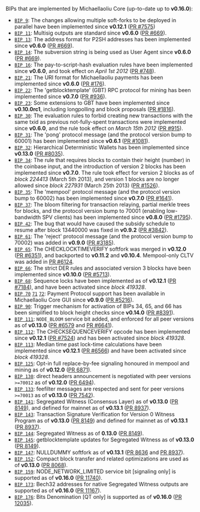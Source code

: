 BIPs that are implemented by Michaellaoliu Core (up-to-date up to **v0.16.0**):

* [`BIP 9`](https://github.com/michaellaoliu/bips/blob/master/bip-0009.mediawiki): The changes allowing multiple soft-forks to be deployed in parallel have been implemented since **v0.12.1**  ([PR #7575](https://github.com/michaellaoliu/michaellaoliu/pull/7575))
* [`BIP 11`](https://github.com/michaellaoliu/bips/blob/master/bip-0011.mediawiki): Multisig outputs are standard since **v0.6.0** ([PR #669](https://github.com/michaellaoliu/michaellaoliu/pull/669)).
* [`BIP 13`](https://github.com/michaellaoliu/bips/blob/master/bip-0013.mediawiki): The address format for P2SH addresses has been implemented since **v0.6.0** ([PR #669](https://github.com/michaellaoliu/michaellaoliu/pull/669)).
* [`BIP 14`](https://github.com/michaellaoliu/bips/blob/master/bip-0014.mediawiki): The subversion string is being used as User Agent since **v0.6.0** ([PR #669](https://github.com/michaellaoliu/michaellaoliu/pull/669)).
* [`BIP 16`](https://github.com/michaellaoliu/bips/blob/master/bip-0016.mediawiki): The pay-to-script-hash evaluation rules have been implemented since **v0.6.0**, and took effect on *April 1st 2012* ([PR #748](https://github.com/michaellaoliu/michaellaoliu/pull/748)).
* [`BIP 21`](https://github.com/michaellaoliu/bips/blob/master/bip-0021.mediawiki): The URI format for Michaellaoliu payments has been implemented since **v0.6.0** ([PR #176](https://github.com/michaellaoliu/michaellaoliu/pull/176)).
* [`BIP 22`](https://github.com/michaellaoliu/bips/blob/master/bip-0022.mediawiki): The 'getblocktemplate' (GBT) RPC protocol for mining has been implemented since **v0.7.0** ([PR #936](https://github.com/michaellaoliu/michaellaoliu/pull/936)).
* [`BIP 23`](https://github.com/michaellaoliu/bips/blob/master/bip-0023.mediawiki): Some extensions to GBT have been implemented since **v0.10.0rc1**, including longpolling and block proposals ([PR #1816](https://github.com/michaellaoliu/michaellaoliu/pull/1816)).
* [`BIP 30`](https://github.com/michaellaoliu/bips/blob/master/bip-0030.mediawiki): The evaluation rules to forbid creating new transactions with the same txid as previous not-fully-spent transactions were implemented since **v0.6.0**, and the rule took effect on *March 15th 2012* ([PR #915](https://github.com/michaellaoliu/michaellaoliu/pull/915)).
* [`BIP 31`](https://github.com/michaellaoliu/bips/blob/master/bip-0031.mediawiki): The 'pong' protocol message (and the protocol version bump to 60001) has been implemented since **v0.6.1** ([PR #1081](https://github.com/michaellaoliu/michaellaoliu/pull/1081)).
* [`BIP 32`](https://github.com/michaellaoliu/bips/blob/master/bip-0032.mediawiki): Hierarchical Deterministic Wallets has been implemented since **v0.13.0** ([PR #8035](https://github.com/michaellaoliu/michaellaoliu/pull/8035)).
* [`BIP 34`](https://github.com/michaellaoliu/bips/blob/master/bip-0034.mediawiki): The rule that requires blocks to contain their height (number) in the coinbase input, and the introduction of version 2 blocks has been implemented since **v0.7.0**. The rule took effect for version 2 blocks as of *block 224413* (March 5th 2013), and version 1 blocks are no longer allowed since *block 227931* (March 25th 2013) ([PR #1526](https://github.com/michaellaoliu/michaellaoliu/pull/1526)).
* [`BIP 35`](https://github.com/michaellaoliu/bips/blob/master/bip-0035.mediawiki): The 'mempool' protocol message (and the protocol version bump to 60002) has been implemented since **v0.7.0** ([PR #1641](https://github.com/michaellaoliu/michaellaoliu/pull/1641)).
* [`BIP 37`](https://github.com/michaellaoliu/bips/blob/master/bip-0037.mediawiki): The bloom filtering for transaction relaying, partial merkle trees for blocks, and the protocol version bump to 70001 (enabling low-bandwidth SPV clients) has been implemented since **v0.8.0** ([PR #1795](https://github.com/michaellaoliu/michaellaoliu/pull/1795)).
* [`BIP 42`](https://github.com/michaellaoliu/bips/blob/master/bip-0042.mediawiki): The bug that would have caused the subsidy schedule to resume after block 13440000 was fixed in **v0.9.2** ([PR #3842](https://github.com/michaellaoliu/michaellaoliu/pull/3842)).
* [`BIP 61`](https://github.com/michaellaoliu/bips/blob/master/bip-0061.mediawiki): The 'reject' protocol message (and the protocol version bump to 70002) was added in **v0.9.0** ([PR #3185](https://github.com/michaellaoliu/michaellaoliu/pull/3185)).
* [`BIP 65`](https://github.com/michaellaoliu/bips/blob/master/bip-0065.mediawiki): The CHECKLOCKTIMEVERIFY softfork was merged in **v0.12.0** ([PR #6351](https://github.com/michaellaoliu/michaellaoliu/pull/6351)), and backported to **v0.11.2** and **v0.10.4**. Mempool-only CLTV was added in [PR #6124](https://github.com/michaellaoliu/michaellaoliu/pull/6124).
* [`BIP 66`](https://github.com/michaellaoliu/bips/blob/master/bip-0066.mediawiki): The strict DER rules and associated version 3 blocks have been implemented since **v0.10.0** ([PR #5713](https://github.com/michaellaoliu/michaellaoliu/pull/5713)).
* [`BIP 68`](https://github.com/michaellaoliu/bips/blob/master/bip-0068.mediawiki): Sequence locks have been implemented as of **v0.12.1**  ([PR #7184](https://github.com/michaellaoliu/michaellaoliu/pull/7184)), and have been activated since *block 419328*.
* [`BIP 70`](https://github.com/michaellaoliu/bips/blob/master/bip-0070.mediawiki) [`71`](https://github.com/michaellaoliu/bips/blob/master/bip-0071.mediawiki) [`72`](https://github.com/michaellaoliu/bips/blob/master/bip-0072.mediawiki): Payment Protocol support has been available in Michaellaoliu Core GUI since **v0.9.0** ([PR #5216](https://github.com/michaellaoliu/michaellaoliu/pull/5216)).
* [`BIP 90`](https://github.com/michaellaoliu/bips/blob/master/bip-0090.mediawiki): Trigger mechanism for activation of BIPs 34, 65, and 66 has been simplified to block height checks since **v0.14.0** ([PR #8391](https://github.com/michaellaoliu/michaellaoliu/pull/8391)).
* [`BIP 111`](https://github.com/michaellaoliu/bips/blob/master/bip-0111.mediawiki): `NODE_BLOOM` service bit added, and enforced for all peer versions as of **v0.13.0** ([PR #6579](https://github.com/michaellaoliu/michaellaoliu/pull/6579) and [PR #6641](https://github.com/michaellaoliu/michaellaoliu/pull/6641)).
* [`BIP 112`](https://github.com/michaellaoliu/bips/blob/master/bip-0112.mediawiki): The CHECKSEQUENCEVERIFY opcode has been implemented since **v0.12.1** ([PR #7524](https://github.com/michaellaoliu/michaellaoliu/pull/7524)) and has been activated since *block 419328*.
* [`BIP 113`](https://github.com/michaellaoliu/bips/blob/master/bip-0113.mediawiki): Median time past lock-time calculations have been implemented since **v0.12.1** ([PR #6566](https://github.com/michaellaoliu/michaellaoliu/pull/6566)) and have been activated since *block 419328*.
* [`BIP 125`](https://github.com/michaellaoliu/bips/blob/master/bip-0125.mediawiki): Opt-in full replace-by-fee signaling honoured in mempool and mining as of **v0.12.0** ([PR 6871](https://github.com/michaellaoliu/michaellaoliu/pull/6871)).
* [`BIP 130`](https://github.com/michaellaoliu/bips/blob/master/bip-0130.mediawiki): direct headers announcement is negotiated with peer versions `>=70012` as of **v0.12.0** ([PR 6494](https://github.com/michaellaoliu/michaellaoliu/pull/6494)).
* [`BIP 133`](https://github.com/michaellaoliu/bips/blob/master/bip-0133.mediawiki): feefilter messages are respected and sent for peer versions `>=70013` as of **v0.13.0** ([PR 7542](https://github.com/michaellaoliu/michaellaoliu/pull/7542)).
* [`BIP 141`](https://github.com/michaellaoliu/bips/blob/master/bip-0141.mediawiki): Segregated Witness (Consensus Layer) as of **v0.13.0** ([PR 8149](https://github.com/michaellaoliu/michaellaoliu/pull/8149)), and defined for mainnet as of **v0.13.1** ([PR 8937](https://github.com/michaellaoliu/michaellaoliu/pull/8937)).
* [`BIP 143`](https://github.com/michaellaoliu/bips/blob/master/bip-0143.mediawiki): Transaction Signature Verification for Version 0 Witness Program as of **v0.13.0** ([PR 8149](https://github.com/michaellaoliu/michaellaoliu/pull/8149)) and defined for mainnet as of **v0.13.1** ([PR 8937](https://github.com/michaellaoliu/michaellaoliu/pull/8937)).
* [`BIP 144`](https://github.com/michaellaoliu/bips/blob/master/bip-0144.mediawiki): Segregated Witness as of **0.13.0** ([PR 8149](https://github.com/michaellaoliu/michaellaoliu/pull/8149)).
* [`BIP 145`](https://github.com/michaellaoliu/bips/blob/master/bip-0145.mediawiki): getblocktemplate updates for Segregated Witness as of **v0.13.0** ([PR 8149](https://github.com/michaellaoliu/michaellaoliu/pull/8149)).
* [`BIP 147`](https://github.com/michaellaoliu/bips/blob/master/bip-0147.mediawiki): NULLDUMMY softfork as of **v0.13.1** ([PR 8636](https://github.com/michaellaoliu/michaellaoliu/pull/8636) and [PR 8937](https://github.com/michaellaoliu/michaellaoliu/pull/8937)).
* [`BIP 152`](https://github.com/michaellaoliu/bips/blob/master/bip-0152.mediawiki): Compact block transfer and related optimizations are used as of **v0.13.0** ([PR 8068](https://github.com/michaellaoliu/michaellaoliu/pull/8068)).
* [`BIP 159`](https://github.com/michaellaoliu/bips/blob/master/bip-0159.mediawiki): NODE_NETWORK_LIMITED service bit [signaling only] is supported as of **v0.16.0** ([PR 11740](https://github.com/michaellaoliu/michaellaoliu/pull/11740)).
* [`BIP 173`](https://github.com/michaellaoliu/bips/blob/master/bip-0173.mediawiki): Bech32 addresses for native Segregated Witness outputs are supported as of **v0.16.0** ([PR 11167](https://github.com/michaellaoliu/michaellaoliu/pull/11167)).
* [`BIP 176`](https://github.com/michaellaoliu/bips/blob/master/bip-0176.mediawiki): Bits Denomination [QT only] is supported as of **v0.16.0** ([PR 12035](https://github.com/michaellaoliu/michaellaoliu/pull/12035)).
